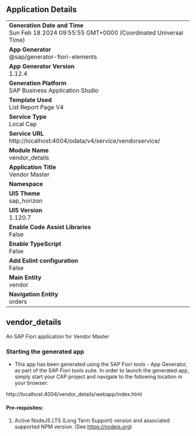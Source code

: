 ## Application Details
|               |
| ------------- |
|**Generation Date and Time**<br>Sun Feb 18 2024 09:55:55 GMT+0000 (Coordinated Universal Time)|
|**App Generator**<br>@sap/generator-fiori-elements|
|**App Generator Version**<br>1.12.4|
|**Generation Platform**<br>SAP Business Application Studio|
|**Template Used**<br>List Report Page V4|
|**Service Type**<br>Local Cap|
|**Service URL**<br>http://localhost:4004/odata/v4/service/vendorservice/
|**Module Name**<br>vendor_details|
|**Application Title**<br>Vendor Master|
|**Namespace**<br>|
|**UI5 Theme**<br>sap_horizon|
|**UI5 Version**<br>1.120.7|
|**Enable Code Assist Libraries**<br>False|
|**Enable TypeScript**<br>False|
|**Add Eslint configuration**<br>False|
|**Main Entity**<br>vendor|
|**Navigation Entity**<br>orders|

## vendor_details

An SAP Fiori application for Vendor Master

### Starting the generated app

-   This app has been generated using the SAP Fiori tools - App Generator, as part of the SAP Fiori tools suite.  In order to launch the generated app, simply start your CAP project and navigate to the following location in your browser:

http://localhost:4004/vendor_details/webapp/index.html

#### Pre-requisites:

1. Active NodeJS LTS (Long Term Support) version and associated supported NPM version.  (See https://nodejs.org)


